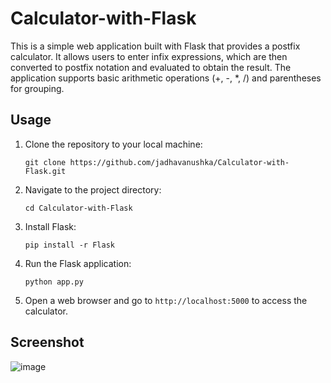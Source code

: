 # Calculator-with-Flask

This is a simple web application built with Flask that provides a postfix calculator. It allows users to enter infix expressions, which are then converted to postfix notation and evaluated to obtain the result. The application supports basic arithmetic operations (+, -, *, /) and parentheses for grouping.

## Usage
1. Clone the repository to your local machine:
    ```
    git clone https://github.com/jadhavanushka/Calculator-with-Flask.git
    ```

2. Navigate to the project directory:
    ```
    cd Calculator-with-Flask
    ```

3. Install Flask:
    ```
    pip install -r Flask
    ```

4. Run the Flask application:
    ```
    python app.py
    ```

5. Open a web browser and go to `http://localhost:5000` to access the calculator.

## Screenshot
![image](https://github.com/jadhavanushka/Calculator-with-Flask/assets/104165311/108189b0-c9fe-4f06-9753-797075440cba)


